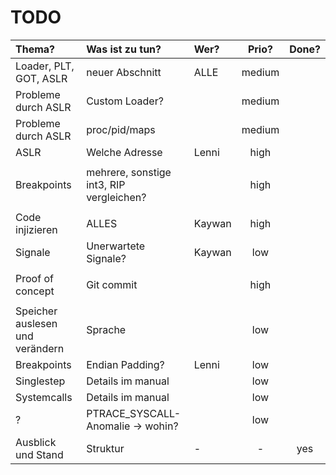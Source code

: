 # TODO

|                          Thema? 	| Was ist zu tun?                                 	| Wer? 	| Prio? 	| Done? 	|
| :-------------------------------  |:------------------------------------------------	|:----- |:-------:|:-------:|
| Loader, PLT, GOT, ASLR          	| neuer Abschnitt                                 	|   ALLE   	|     medium  	|       	|
| Probleme durch ASLR             	| Custom Loader?                                  	|      	|    medium   	|       	|
|    Probleme durch ASLR            | proc/pid/maps                                   	|      	|     medium  	|       	|
| ASLR                            	| Welche Adresse                                  	|  Lenni    	|     high  	|       	|
|                                   |                                                   |       |          |         |
| Breakpoints                     	| mehrere, sonstige int3, RIP vergleichen?        	|      	|      high 	|       	|
|                                   |                                                   |       |          |         |
| Code injizieren                 	| ALLES                                           	|    Kaywan  	|     high  	|       	|
| Signale                         	|  Unerwartete Signale? 	                          |   Kaywan   	|    low   	|       	|
|                                   |                                                   |       |          |         |
| Proof of concept                	| Git commit                                      	|      	|    high   	|       	|
|                                   |                                                   |       |          |         |
| Speicher auslesen und verändern 	| Sprache                                         	|      	|     low  	|       	|
| Breakpoints                     	| Endian Padding?                                 	|    Lenni  	|     low  	|       	|
| Singlestep                      	| Details im manual                               	|      	|      low 	|       	|
| Systemcalls                     	| Details im manual                               	|      	|     low  	|       	|
| ?                               	| PTRACE_SYSCALL-Anomalie -> wohin?               	|      	|      low 	|       	|
| Ausblick und Stand              	| Struktur                                        	|   -   	|    -   	|     yes	|
